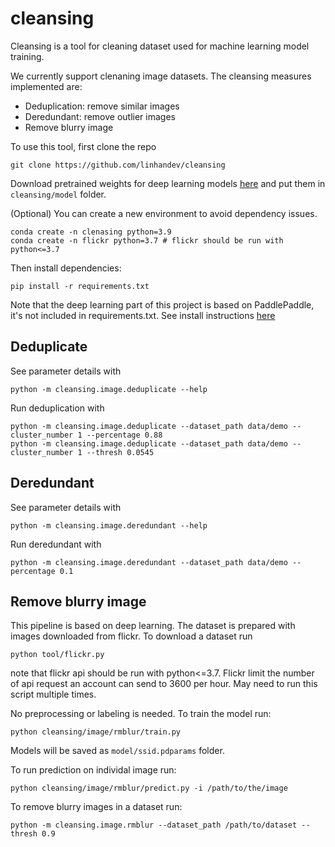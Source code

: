 # cleansing

Cleansing is a tool for cleaning dataset used for machine learning model training.

We currently support clenaning image datasets. The cleansing measures implemented are:

- Deduplication: remove similar images
- Deredundant: remove outlier images
- Remove blurry image

To use this tool, first clone the repo

```shell
git clone https://github.com/linhandev/cleansing
```

Download pretrained weights for deep learning models [here](https://drive.google.com/drive/folders/1GzYqK4idR7DuifIYhwkjFcI9BSOcVMkr?usp=sharing) and put them in `cleansing/model` folder.

(Optional) You can create a new environment to avoid dependency issues.

```shell
conda create -n clenasing python=3.9
conda create -n flickr python=3.7 # flickr should be run with python<=3.7
```

Then install dependencies:

```shell
pip install -r requirements.txt
```

Note that the deep learning part of this project is based on PaddlePaddle, it's not included in requirements.txt. See install instructions [here](https://www.paddlepaddle.org.cn/install/quick)

## Deduplicate

See parameter details with

```shell
python -m cleansing.image.deduplicate --help
```

Run deduplication with

```shell
python -m cleansing.image.deduplicate --dataset_path data/demo --cluster_number 1 --percentage 0.88
python -m cleansing.image.deduplicate --dataset_path data/demo --cluster_number 1 --thresh 0.0545
```

## Deredundant

See parameter details with

```shell
python -m cleansing.image.deredundant --help
```

Run deredundant with

```shell
python -m cleansing.image.deredundant --dataset_path data/demo --percentage 0.1
```

## Remove blurry image

This pipeline is based on deep learning. The dataset is prepared with images downloaded from flickr. To download a dataset run

```shell
python tool/flickr.py
```

note that flickr api should be run with python<=3.7. Flickr limit the number of api request an account can send to 3600 per hour. May need to run this script multiple times.

No preprocessing or labeling is needed. To train the model run:

```shell
python cleansing/image/rmblur/train.py
```

Models will be saved as `model/ssid.pdparams` folder.

To run prediction on individal image run:

```shell
python cleansing/image/rmblur/predict.py -i /path/to/the/image
```

To remove blurry images in a dataset run:

```shell
python -m cleansing.image.rmblur --dataset_path /path/to/dataset --thresh 0.9
```

